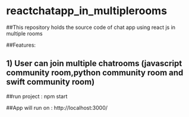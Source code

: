 # reactchatapp_in_multiplerooms

##This repository holds the source code of chat app using react js in multiple rooms

##Features:

## 1) User can join multiple chatrooms (javascript community room,python community room and swift community room)

##run project : npm start

##App will run on : http://localhost:3000/
